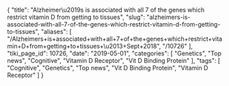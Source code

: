 {
    "title": "Alzheimer\u2019s is associated with all 7 of the genes which restrict vitamin D from getting to tissues",
    "slug": "alzheimers-is-associated-with-all-7-of-the-genes-which-restrict-vitamin-d-from-getting-to-tissues",
    "aliases": [
        "/Alzheimers+is+associated+with+all+7+of+the+genes+which+restrict+vitamin+D+from+getting+to+tissues+\u2013+Sept+2018",
        "/10726"
    ],
    "tiki_page_id": 10726,
    "date": "2019-05-01",
    "categories": [
        "Genetics",
        "Top news",
        "Cognitive",
        "Vitamin D Receptor",
        "Vit D Binding Protein"
    ],
    "tags": [
        "Cognitive",
        "Genetics",
        "Top news",
        "Vit D Binding Protein",
        "Vitamin D Receptor"
    ]
}
